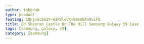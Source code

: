 ```yaml
---
author: tokodab
type: product
featimg: 1Qnjvac5G1Y-W1KVleVXvm9emNAn8viFQ
title: Ed Sheeran Castle On The Hill Samsung Galaxy S9 Case
tags: [samsung, galaxy, s9]
category: [samsung]
---
```

